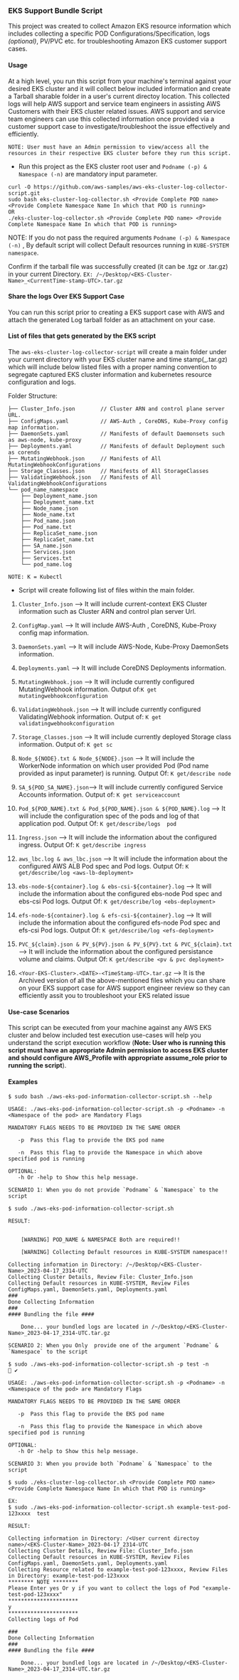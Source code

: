 ### EKS Support Bundle Script

This project was created to collect Amazon EKS resource information which includes collecting a specific POD Configurations/Specification, logs _(optional)_, PV/PVC etc. for troubleshooting Amazon EKS customer support cases.

#### Usage

At a high level, you run this script from your machine's terminal against your desired EKS cluster and it will collect below included information and create a Tarball sharable folder in a user's current directoy location. This collected logs will help AWS support and service team engineers in assisting AWS Customers with their EKS cluster related issues. AWS support and service team engineers can use this collected information once provided via a customer support case to investigate/troubleshoot the issue effectively and efficiently.

```NOTE: User must have an Admin permission to view/access all the resources in their respective EKS cluster before they run this script.```

* Run this project as the EKS cluster root user and `Podname (-p) & Namespace (-n)` are mandatory input parameter.

```
curl -O https://github.com/aws-samples/aws-eks-cluster-log-collector-script.git
sudo bash eks-cluster-log-collector.sh <Provide Complete POD name> <Provide Complete Namespace Name In which that POD is running>
OR
./eks-cluster-log-collector.sh <Provide Complete POD name> <Provide Complete Namespace Name In which that POD is running>
```

NOTE: If you do not pass the required arguments `Podname (-p) & Namespace (-n)` , By default script will collect Default resources running in `KUBE-SYSTEM namespace`.

Confirm if the tarball file was successfully created (it can be .tgz or .tar.gz) in your current Directory. `EX: /~/Desktop/<EKS-Cluster-Name>_<CurrentTime-stamp-UTC>.tar.gz`
#### Share the logs Over EKS Support Case

You can run this script prior to creating a EKS support case with AWS and attach the generated Log tarball folder as an attachment on your case.

#### List of files that gets generated by the EKS script

The `aws-eks-cluster-log-collector-script` will create a main folder under your current directory with your EKS cluster name and time stamp(<EKS-Cluster-Name>_<CurrentTime-stamp-UTC>.tar.gz) which will include below listed files with a proper naming convention to segregate captured EKS cluster information and kubernetes resource configuration and logs. 

Folder Structure:
```
├── Cluster_Info.json        // Cluster ARN and control plane server URL.
├── ConfigMaps.yaml          // AWS-Auth , CoreDNS, Kube-Proxy config map information.
├── DaemonSets.yaml          // Manifests of default Daemonsets such as aws-node, kube-proxy  
├── Deployments.yaml         // Manifests of default Deployment such as corends  
├── MutatingWebhook.json     // Manifests of All MutatingWebhookConfigurations
├── Storage_Classes.json     // Manifests of All StorageClasses
├── ValidatingWebhook.json   // Manifests of All ValidatingWebhookConfigurations
└── pod_name_namespace
    ├── Deployment_name.json
    ├── Deployment_name.txt
    ├── Node_name.json
    ├── Node_name.txt
    ├── Pod_name.json
    ├── Pod_name.txt
    ├── ReplicaSet_name.json
    ├── ReplicaSet_name.txt
    ├── SA_name.json
    ├── Services.json
    ├── Services.txt
    └── pod_name.log
```

```NOTE: K = Kubectl``` 
 - Script will create following list of files within the main folder.

  1. `Cluster_Info.json` --> It will include current-context EKS Cluster information such as Cluster ARN and control plan server Url.
  
  2. `ConfigMap.yaml` --> It will include AWS-Auth , CoreDNS, Kube-Proxy config map information.
    
  3. `DaemonSets.yaml` --> It will include AWS-Node, Kube-Proxy DaemonSets information.
  
  4. `Deployments.yaml` --> It will include CoreDNS Deployments information.
  
  5. `MutatingWebhook.json` --> It will include currently configured MutatingWebhook information. Output of:`K get mutatingwebhookconfiguration`
  
  6. `ValidatingWebhook.json` --> It will include currently configured ValidatingWebhook information. Output of: `K get validatingwebhookconfiguration`
  
  7. `Storage_Classes.json` --> It will include currently deployed Storage class information. Output of: `K get sc`
 
  8. `Node_${NODE}.txt & Node_${NODE}.json` --> It will include the WorkerNode information on which user provided Pod (Pod name provided as input parameter) is running. Output Of: `K get/describe node`

  9. `SA_${POD_SA_NAME}.json`--> It will include currently configured Service Accounts information. Output of: `K get serviceaccount`
  
  10. `Pod_${POD_NAME}.txt & Pod_${POD_NAME}.json & ${POD_NAME}.log` -->  It will include the configuration spec of the pods and log of that application pod. Output Of: `K get/describe/logs  pod`
  
  11. `Ingress.json` --> It will include the information about the configured ingress. Output Of: `K get/describe ingress` 

  12. `aws_lbc.log & aws_lbc.json` --> It will include the information about the configured AWS ALB Pod spec and Pod logs. Output Of: `K get/describe/log <aws-lb-deployment>`

  13. `ebs-node-${container}.log & ebs-csi-${container}.log` --> It will include the information about the configured ebs-node Pod spec and ebs-csi Pod logs. Output Of: `K get/describe/log <ebs-deployment>`

  14. `efs-node-${container}.log & efs-csi-${container}.log` --> It will include the information about the configured efs-node Pod spec and efs-csi Pod logs. Output Of: `K get/describe/log <efs-deployment>`

  15. `PVC_${claim}.json & PV_${PV}.json & PV_${PV}.txt & PVC_${claim}.txt` --> It will include the information about the configured persistance volume and claims. Output Of: `K get/describe <pv & pvc deployment>`
  
  16. `<Your-EKS-Cluster>.<DATE>-<TimeStamp-UTC>.tar.gz` --> It is the Archived version of all the above-mentioned files which you can share on your EKS support case for AWS support engineer review so they can efficiently assit you to troubleshoot your EKS related issue



#### Use-case Scenarios

This script can be executed from your machine against any AWS EKS cluster and below included test execution use-cases will help you understand the script execution workflow (**Note: User who is running this script must have an appropriate Admin permission to access EKS cluster and should configure AWS_Profile with appropriate assume_role prior to running the script**).

#### Examples

```
$ sudo bash ./aws-eks-pod-information-collector-script.sh --help

USAGE: ./aws-eks-pod-information-collector-script.sh -p <Podname> -n <Namespace of the pod> are Mandatory Flags

MANDATORY FLAGS NEEDS TO BE PROVIDED IN THE SAME ORDER

   -p  Pass this flag to provide the EKS pod name

   -n  Pass this flag to provide the Namespace in which above specified pod is running

OPTIONAL:
   -h Or -help to Show this help message.
```

```
SCENARIO 1: When you do not provide `Podname` & `Namespace` to the script

$ sudo ./aws-eks-pod-information-collector-script.sh

RESULT:


    [WARNING] POD_NAME & NAMESPACE Both are required!!

	[WARNING] Collecting Default resources in KUBE-SYSTEM namespace!!

Collecting information in Directory: /~/Desktop/<EKS-Cluster-Name>_2023-04-17_2314-UTC
Collecting Cluster Details, Review File: Cluster_Info.json
Collecting Default resources in KUBE-SYSTEM, Review Files ConfigMaps.yaml, DaemonSets.yaml, Deployments.yaml
###
Done Collecting Information
###
#### Bundling the file ####

	Done... your bundled logs are located in /~/Desktop/<EKS-Cluster-Name>_2023-04-17_2314-UTC.tar.gz

```

```
SCENARIO 2: When you Only  provide one of the argument `Podname` & `Namespace` to the script

$ sudo ./aws-eks-pod-information-collector-script.sh -p test -n                                        ✔

USAGE: ./aws-eks-pod-information-collector-script.sh -p <Podname> -n <Namespace of the pod> are Mandatory Flags

MANDATORY FLAGS NEEDS TO BE PROVIDED IN THE SAME ORDER

   -p  Pass this flag to provide the EKS pod name

   -n  Pass this flag to provide the Namespace in which above specified pod is running

OPTIONAL:
   -h Or -help to Show this help message.

```

```
SCENARIO 3: When you provide both `Podname` & `Namespace` to the script

$ sudo ./eks-cluster-log-collector.sh <Provide Complete POD name> <Provide Complete Namespace Name In which that POD is running>

EX:
$ sudo ./aws-eks-pod-information-collector-script.sh example-test-pod-123xxxx  test

RESULT:

Collecting information in Directory: /<User current directoy name>/<EKS-Cluster-Name>_2023-04-17_2314-UTC
Collecting Cluster Details, Review File: Cluster_Info.json
Collecting Default resources in KUBE-SYSTEM, Review Files ConfigMaps.yaml, DaemonSets.yaml, Deployments.yaml
Collecting Resource related to example-test-pod-123xxxx, Review Files in Directory: example-test-pod-123xxxx
******** NOTE ********
Please Enter yes Or y if you want to collect the logs of Pod "example-test-pod-123xxxx"
**********************
y
**********************
Collecting logs of Pod

###
Done Collecting Information
###
#### Bundling the file ####

	Done... your bundled logs are located in /~/Desktop/<EKS-Cluster-Name>_2023-04-17_2314-UTC.tar.gz

```
